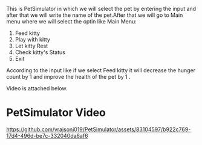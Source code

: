 This is PetSimulator in which we will select the pet by entering the input and after that we will write the name of the pet.After that we will go to Main menu where we will select the optin like
Main Menu:
1. Feed kitty
2. Play with kitty
3. Let kitty Rest
4. Check kitty's Status
5. Exit

According to the input like if we select Feed kitty it will decrease the hunger count by 1  and improve the health of the pet by 1 .

Video is attached below.

# PetSimulator Video



https://github.com/vrajsoni019/PetSimulator/assets/83104597/b922c769-17d4-496d-be7c-332040da6af6

